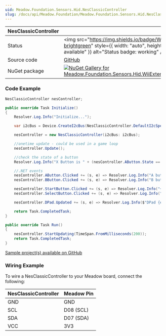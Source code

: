 ```yaml
---
uid: Meadow.Foundation.Sensors.Hid.NesClassicController
slug: /docs/api/Meadow.Foundation/Meadow.Foundation.Sensors.Hid.NesClassicController
---
```


| NesClassicController | |
|--------|--------|
| Status | <img src="https://img.shields.io/badge/Working-brightgreen" style={{ width: "auto", height: "-webkit-fill-available" }} alt="Status badge: working" /> |
| Source code | [GitHub](https://github.com/WildernessLabs/Meadow.Foundation/tree/main/Source/Meadow.Foundation.Peripherals/Sensors.Hid.WiiExtensionControllers) |
| NuGet package | <a href="https://www.nuget.org/packages/Meadow.Foundation.Sensors.Hid.WiiExtensionControllers/" target="_blank"><img src="https://img.shields.io/nuget/v/Meadow.Foundation.Sensors.Hid.WiiExtensionControllers.svg?label=Meadow.Foundation.Sensors.Hid.WiiExtensionControllers" alt="NuGet Gallery for Meadow.Foundation.Sensors.Hid.WiiExtensionControllers" /></a> |

### Code Example

```csharp
NesClassicController nesController;

public override Task Initialize()
{
    Resolver.Log.Info("Initialize...");

    var i2cBus = Device.CreateI2cBus(NesClassicController.DefaultI2cSpeed);

    nesController = new NesClassicController(i2cBus: i2cBus);

    //onetime update - could be used in a game loop
    nesController.Update();

    //check the state of a button
    Resolver.Log.Info("X Button is " + (nesController.AButton.State == true ? "pressed" : "not pressed"));

    //.NET events
    nesController.AButton.Clicked += (s, e) => Resolver.Log.Info("A button clicked");
    nesController.BButton.Clicked += (s, e) => Resolver.Log.Info("B button clicked");

    nesController.StartButton.Clicked += (s, e) => Resolver.Log.Info("+ button clicked");
    nesController.SelectButton.Clicked += (s, e) => Resolver.Log.Info("- button clicked");

    nesController.DPad.Updated += (s, e) => Resolver.Log.Info($"DPad {e.New}");

    return Task.CompletedTask;
}

public override Task Run()
{
    nesController.StartUpdating(TimeSpan.FromMilliseconds(200));
    return Task.CompletedTask;
}

```

[Sample project(s) available on GitHub](https://github.com/WildernessLabs/Meadow.Foundation/tree/main/Source/Meadow.Foundation.Peripherals/Sensors.Hid.WiiExtensionControllers/Samples/NesClassicController_Sample)

### Wiring Example

To wire a NesClassicController to your Meadow board, connect the following:

| NesClassicController  | Meadow Pin  |
|---------|-------------|
| GND     | GND         |
| SCL     | D08 (SCL)   |
| SDA     | D07 (SDA)   |
| VCC     | 3V3         |
